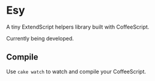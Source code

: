 # Esy

A tiny ExtendScript helpers library built with CoffeeScript.

Currently being developed.

## Compile

Use `cake watch` to watch and compile your CoffeeScript.
